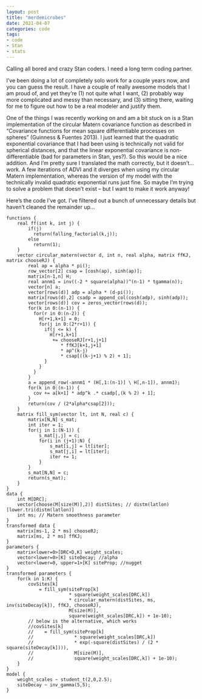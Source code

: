 ```yaml
---
layout: post
title: "merdemicrobes"
date: 2021-04-07
categories: code
tags:
- code
- Stan
- stats
---
```

Calling all bored and crazy Stan coders. I need a long term coding partner.

I’ve been doing a lot of completely solo work for a couple years now, and you can guess the result. I have a couple of really awesome models that I am proud of, and yet they’re (1) not quite what I want, (2) probably way more complicated and messy than necessary, and (3) sitting there, waiting for me to figure out how to be a real modeler and justify them.

One of the things I was recently working on and am a bit stuck on is a Stan implementation of the circular Matern covariance function as described in “Covariance functions for mean square differentiable processes on spheres” (Guinness & Fuentes 2013). I just learned that the quadratic exponential covariance that I had been using is technically not valid for spherical distances, and that the linear exponential covariance is non-differentiable (bad for parameters in Stan, yes?). So this would be a nice addition. And I’m pretty sure I translated the math correctly, but it doesn’t… work. A few iterations of ADVI and it diverges when using my circular Matern implementation, whereas the version of my model with the technically invalid quadratic exponential runs just fine. So maybe I’m trying to solve a problem that doesn’t exist – but I want to make it work anyway!

Here’s the code I’ve got. I’ve filtered out a bunch of unnecessary details but haven’t cleaned the remainder up…

```
functions {
    real ff(int k, int j) {
        if(j)
          return(falling_factorial(k,j));
        else
          return(1);
    }
    vector circular_matern(vector d, int n, real alpha, matrix ffKJ, matrix chooseRJ) {
        real ap = alpha * pi();
        row_vector[2] csap = [cosh(ap), sinh(ap)];
        matrix[n-1,n] H;
        real annm1 = inv((-2 * square(alpha))^(n-1) * tgamma(n));
        vector[n] a;
        vector[rows(d)] adp = alpha * (d-pi());
        matrix[rows(d),2] csadp = append_col(cosh(adp), sinh(adp));
        vector[rows(d)] cov = zeros_vector(rows(d));
        for(k in 0:(n-1)) {
          for(r in 0:(n-2)) {
            H[r+1,k+1] = 0;
            for(j in 0:(2*r+1)) {
              if(j <= k) {
                H[r+1,k+1]
                 += chooseRJ[r+1,j+1]
                    * ffKJ[k+1,j+1]
                    * ap^(k-j)
                    * csap[((k-j+1) % 2) + 1];
              }
            }
          }
        }
        a = append_row(-annm1 * (H[,1:(n-1)] \ H[,n-1]), annm1);
        for(k in 0:(n-1)) {
          cov += a[k+1] * adp^k .* csadp[,(k % 2) + 1];
        }
        return(cov / (2*alpha*csap[2]));
    }
    matrix fill_sym(vector lt, int N, real c) {
        matrix[N,N] s_mat;
        int iter = 1;
        for(j in 1:(N-1)) {
            s_mat[j,j] = c;
            for(i in (j+1):N) {
                s_mat[i,j] = lt[iter];
                s_mat[j,i] = lt[iter];
                iter += 1;
            }
        }
        s_mat[N,N] = c;
        return(s_mat);
    }
}
data {
    int M[DRC];
    vector[choose(M[size(M)],2)] distSites; // distm(latlon)[lower.tri(distm(latlon)]
    int ms; // Matern smoothness parameter
}
transformed data {
    matrix[ms-1, 2 * ms] chooseRJ;
    matrix[ms, 2 * ms] ffKJ;
}
parameters {
    matrix<lower=0>[DRC+D,K] weight_scales;
    vector<lower=0>[K] siteDecay; //alpha
    vector<lower=0, upper=1>[K] siteProp; //nugget
}
transformed parameters {
    for(k in 1:K) {
        covSites[k]
            = fill_sym(siteProp[k]
                       * square(weight_scales[DRC,k])
                       * circular_matern(distSites, ms, inv(siteDecay[k]), ffKJ, chooseRJ),
                       M[size(M)],
                       square(weight_scales[DRC,k]) + 1e-10);
        // below is the alternative, which works
        //covSites[k]
        //    = fill_sym(siteProp[k]
        //               * square(weight_scales[DRC,k])
        //               * exp(-square(distSites) / (2 * square(siteDecay[k]))),
        //               M[size(M)],
        //               square(weight_scales[DRC,k]) + 1e-10);
    }
}
model {
    weight_scales ~ student_t(2,0,2.5);
    siteDecay ~ inv_gamma(5,5);
}
```
